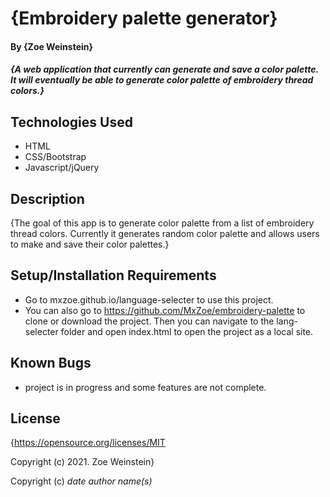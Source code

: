 # {Embroidery palette generator}

#### By **{Zoe Weinstein}**

#### _{A web application that currently can generate and save a color palette. It will eventually be able to generate color palette of embroidery thread colors.}_

## Technologies Used

* HTML
* CSS/Bootstrap
* Javascript/jQuery

## Description

{The goal of this app is to generate color palette from a list of embroidery thread colors. Currently it generates random color palette and allows users to make and save their color palettes.}

## Setup/Installation Requirements

* Go to mxzoe.github.io/language-selecter to use this project.
* You can also go to https://github.com/MxZoe/embroidery-palette to clone or download the project. Then you can navigate to the lang-selecter folder and open index.html to open the project as a local site.


## Known Bugs

* project is in progress and some features are not complete.

## License

{https://opensource.org/licenses/MIT

Copyright (c) 2021. Zoe Weinstein}

Copyright (c) _date_ _author name(s)_
 
